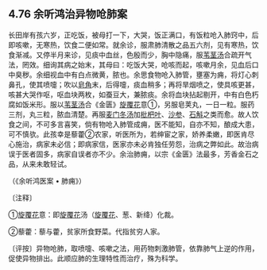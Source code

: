 ## 4.76 余听鸿治异物呛肺案

长田岸有孩六岁，正吃饭，被母打一下，大哭，饭正满口，有饭粒呛入肺窍中，后即咳嗽，无寒热，饮食二便如常。就余诊，服肃肺清散之品五六剂，见有寒热，饮食渐减。又停半月来诊，见痰中血丝，色殷而少，胸中隐痛，服[苇茎汤](https://www.gmzyjc.com/read/fjx/fjx17-0.4.0.0.0.md)合疏开气法，罔效。细询其病之始末，其母曰：吃饭大哭，呛咳而起，咳嗽月余，见血后口中臭秽。余细视血中有白点微黄，脓也。余思食物呛入肺管，壅塞为痈，将灯心刺鼻孔，使其喷嚏；吹以[皂角](https://www.gmzyjc.com/read/bc/bc16-0.1.7.0.0.md)末，后得嚏，痰血稍多；再将旱烟喷之，使具咳更甚，咳甚大哭作呕，呕血块两枚，如蚕豆大，兼脓痰。余将血块拈起剔开，中有白色朽腐如饭米形。服以[苇茎汤](https://www.gmzyjc.com/read/fjx/fjx17-0.4.0.0.0.md)合《金匮》[旋覆花](https://www.gmzyjc.com/read/bc/bc16-0.1.5.0.0.md)意①，另服皂荚丸，一日一粒。服药三剂，丸三粒，脓血清楚。再服[麦门冬汤](https://www.gmzyjc.com/read/fjx/fjx11-0.5.0.0.0.md)加[枇杷叶](https://www.gmzyjc.com/read/bc/bc16-0.3.9.0.0.md)、[沙参](https://www.gmzyjc.com/read/bc/bc17-0.4.1.0.0.md)、[石斛](https://www.gmzyjc.com/read/bc/bc17-0.4.4.0.0.md)之类而愈。故人饮食之间，不可多言喜笑，倘有物呛入肺管成痈，医不能知，自亦不知，酿成大患，可不慎欤。此孩幸是藜藿②农家，听医所为，若绅宦之家，娇养柔嫩，即医肯尽心施治，病家未必信；即病家信，医家亦未必肯独任劳怨，治病之弊如此。故治病误于医者固多，病家自误者亦不少。余治肺痈，以宗《金匮》法最多，芳香金石之品，从来未敢轻试。

（《余听鸿医案 • 肺痈》）

〔注释〕

①[旋覆花](https://www.gmzyjc.com/read/bc/bc16-0.1.5.0.0.md)意：即[旋覆花](https://www.gmzyjc.com/read/bc/bc16-0.1.5.0.0.md)汤（[旋覆花](https://www.gmzyjc.com/read/bc/bc16-0.1.5.0.0.md)、葱、新绛）化裁。

②藜藿：藜与藿，贫家所食野菜。代指贫穷人家。

〔评按〕异物呛肺，取喷嚏、咳嗽之法，用药物刺激肺管，依靠肺气上逆的作用，促使异物排出。此顺应肺的生理特性而治疗，殊为科学。
